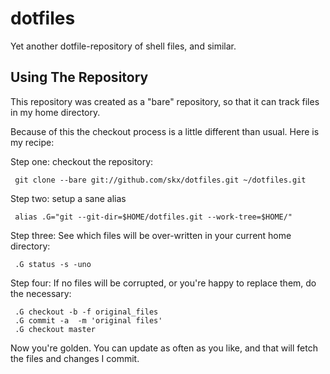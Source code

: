 dotfiles
========

Yet another dotfile-repository of shell files, and similar.


Using The Repository
--------------------

This repository was created as a "bare" repository, so that it can track files in my home directory.

Because of this the checkout process is a little different than usual.  Here is my recipe:


Step one: checkout the repository:

     git clone --bare git://github.com/skx/dotfiles.git ~/dotfiles.git

Step two: setup a sane alias

     alias .G="git --git-dir=$HOME/dotfiles.git --work-tree=$HOME/"

Step three: See which files will be over-written in your current home directory:

     .G status -s -uno

Step four:  If no files will be corrupted, or you're happy to replace them, do the necessary:

     .G checkout -b -f original_files 
     .G commit -a  -m 'original files'
     .G checkout master 

Now you're golden.  You can update as often as you like, and that will fetch the files and changes I commit.

